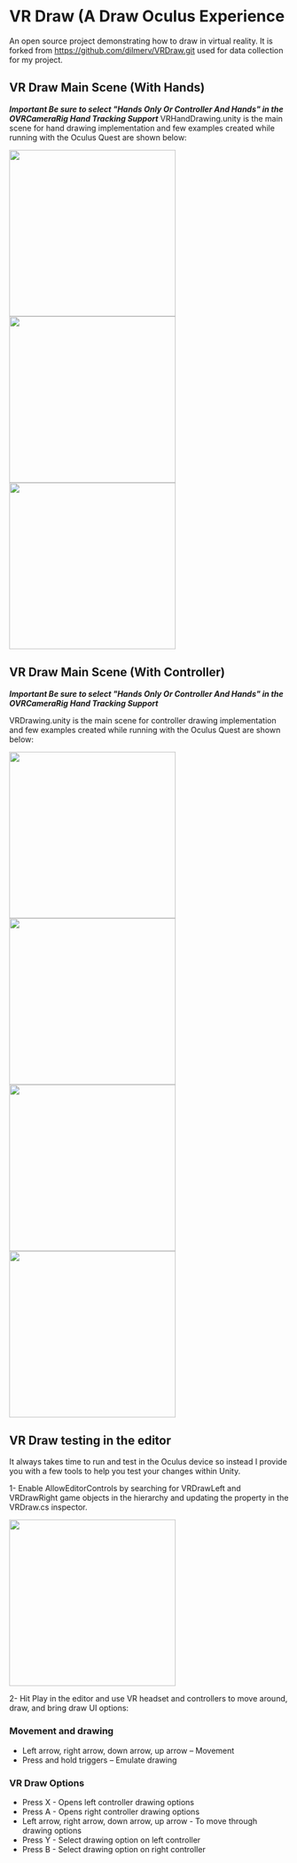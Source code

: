 # VR Draw (A Draw Oculus Experience

An open source project demonstrating how to draw in virtual reality. It is forked from https://github.com/dilmerv/VRDraw.git used for data collection for my project.

## VR Draw Main Scene (With Hands)

***Important Be sure to select "Hands Only Or Controller And Hands" in the OVRCameraRig Hand Tracking Support***
VRHandDrawing.unity is the main scene for hand drawing implementation and few examples created while running with the Oculus Quest are shown below:

<img src="https://github.com/dilmerv/VRDraw/blob/master/docs/images/handdraw_1.gif" width="300">

<img src="https://github.com/dilmerv/VRDraw/blob/master/docs/images/handdraw_2.gif" width="300">

<img src="https://github.com/dilmerv/VRDraw/blob/master/docs/images/handdraw_3.gif" width="300">

## VR Draw Main Scene (With Controller)

***Important Be sure to select "Hands Only Or Controller And Hands" in the OVRCameraRig Hand Tracking Support***

VRDrawing.unity is the main scene for controller drawing implementation and few examples created while running with the Oculus Quest are shown below:

<img src="https://github.com/dilmerv/VRDraw/blob/master/docs/images/demo_1.gif" width="300">

<img src="https://github.com/dilmerv/VRDraw/blob/master/docs/images/demo_2.gif" width="300">

<img src="https://github.com/dilmerv/VRDraw/blob/master/docs/images/demo_3.gif" width="300">

<img src="https://github.com/dilmerv/VRDraw/blob/master/docs/images/demo_4.gif" width="300">

## VR Draw testing in the editor

It always takes time to run and test in the Oculus device so instead I provide you with a few tools to help you test your changes within Unity.

1- Enable AllowEditorControls by searching for VRDrawLeft and VRDrawRight game objects in the hierarchy and updating the property in the VRDraw.cs inspector. 

<img src="https://github.com/dilmerv/VRDraw/blob/master/docs/images/instructions_1.png" width="300">

2- Hit Play in the editor and use VR headset and controllers to move around, draw, and bring draw UI options:

### Movement and drawing
* Left arrow, right arrow, down arrow, up arrow – Movement
* Press and hold triggers – Emulate drawing

### VR Draw Options
* Press X - Opens left controller drawing options
* Press A - Opens right controller drawing options
* Left arrow, right arrow, down arrow, up arrow - To move through drawing options
* Press Y - Select drawing option on left controller
* Press B - Select drawing option on right controller
